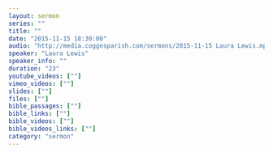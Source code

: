 ```yaml
---
layout: sermon
series: ""
title: ""
date: "2015-11-15 18:30:00"
audio: "http://media.coggesparish.com/sermons/2015-11-15 Laura Lewis.mp3"
speaker: "Laura Lewis"
speaker_info: ""
duration: "23"
youtube_videos: [""]
vimeo_videos: [""]
slides: [""]
files: [""]
bible_passages: [""]
bible_links: [""]
bible_videos: [""]
bible_videos_links: [""]
category: "sermon"
---
```

